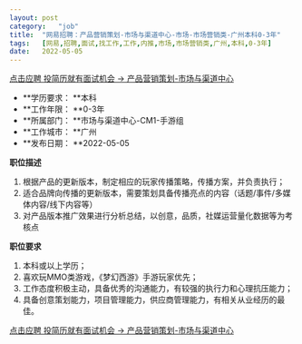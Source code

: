 ```yaml
---
layout:	post
category:	"job"
title:	"网易招聘：产品营销策划-市场与渠道中心-市场-市场营销类-广州本科0-3年"
tags:	[网易,招聘,面试,找工作,工作,内推,市场,市场营销类,广州,本科,0-3年]
date:	2022-05-05
---
```


[点击应聘 投简历就有面试机会 -> 产品营销策划-市场与渠道中心](http://mobile.bole.netease.com/bole/boleDetail?id=38575&employeeId=346f03c3cda5f04c&key=all)



- **学历要求： **本科
- **工作年限： **0-3年
- **所属部门： **市场与渠道中心-CM1-手游组
- **工作城市： **广州
- **发布日期： **2022-05-05



**职位描述**
1. 根据产品的更新版本，制定相应的玩家传播策略，传播方案，并负责执行；
2. 适合品牌向传播的更新版本，需要策划具备传播亮点的内容（话题/事件/多媒体内容/线下内容等）
3. 对产品版本推广效果进行分析总结，以创意，品质，社媒运营量化数据等为考核点



**职位要求**
1. 本科或以上学历；
2. 喜欢玩MMO类游戏，《梦幻西游》手游玩家优先；
3. 工作态度积极主动，具备优秀的沟通能力，有较强的执行力和心理抗压能力；
4. 具备创意策划能力，项目管理能力，供应商管理能力，有相关从业经历的最佳。



[点击应聘 投简历就有面试机会 -> 产品营销策划-市场与渠道中心](http://mobile.bole.netease.com/bole/boleDetail?id=38575&employeeId=346f03c3cda5f04c&key=all)